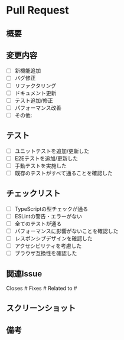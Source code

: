 # Pull Request

## 概要
<!-- このPRで何を変更したかを簡潔に説明してください -->

## 変更内容
<!-- 変更した内容をチェックボックスで示してください -->
- [ ] 新機能追加
- [ ] バグ修正
- [ ] リファクタリング
- [ ] ドキュメント更新
- [ ] テスト追加/修正
- [ ] パフォーマンス改善
- [ ] その他: 

## テスト
<!-- テストについて該当するものにチェックを入れてください -->
- [ ] ユニットテストを追加/更新した
- [ ] E2Eテストを追加/更新した
- [ ] 手動テストを実施した
- [ ] 既存のテストがすべて通ることを確認した

## チェックリスト
<!-- マージ前に確認すべき項目をチェックしてください -->
- [ ] TypeScriptの型チェックが通る
- [ ] ESLintの警告・エラーがない
- [ ] 全てのテストが通る
- [ ] パフォーマンスに影響がないことを確認した
- [ ] レスポンシブデザインを確認した
- [ ] アクセシビリティを考慮した
- [ ] ブラウザ互換性を確認した

## 関連Issue
<!-- 関連するIssueがあれば記載してください -->
Closes #
Fixes #
Related to #

## スクリーンショット
<!-- UI変更がある場合はスクリーンショットを追加してください -->

## 備考
<!-- レビューワーに伝えたいことがあれば記載してください -->